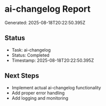 # ai-changelog Report

Generated: 2025-08-18T20:22:50.395Z

## Status
- Task: ai-changelog
- Status: Completed
- Timestamp: 2025-08-18T20:22:50.395Z

## Next Steps
- Implement actual ai-changelog functionality
- Add proper error handling
- Add logging and monitoring
